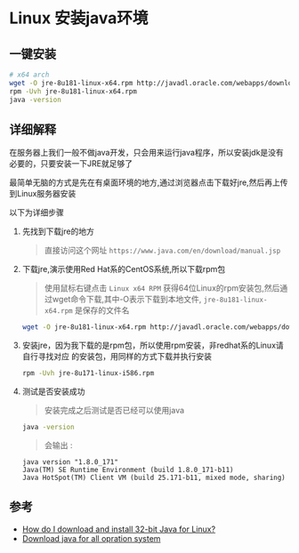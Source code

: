 # Linux 安装java环境

## 一键安装

```bash
# x64 arch
wget -O jre-8u181-linux-x64.rpm http://javadl.oracle.com/webapps/download/AutoDL?BundleId=234463_96a7b8442fe848ef90c96a2fad6ed6d1
rpm -Uvh jre-8u181-linux-x64.rpm
java -version
```

## 详细解释

在服务器上我们一般不做java开发，只会用来运行java程序，所以安装jdk是没有必要的，只要安装一下JRE就足够了

最简单无脑的方式是先在有桌面环境的地方,通过浏览器点击下载好jre,然后再上传到Linux服务器安装

以下为详细步骤

1. 先找到下载jre的地方

    > 直接访问这个网址 `https://www.java.com/en/download/manual.jsp`

2. 下载jre,演示使用Red Hat系的CentOS系统,所以下载rpm包

    > 使用鼠标右键点击 `Linux x64 RPM` 获得64位Linux的rpm安装包,然后通过wget命令下载,其中-O表示下载到本地文件, `jre-8u181-linux-x64.rpm` 是保存的文件名

    ```sh
    wget -O jre-8u181-linux-x64.rpm http://javadl.oracle.com/webapps/download/AutoDL?BundleId=234463_96a7b8442fe848ef90c96a2fad6ed6d1
    ```

3. 安装jre，因为我下载的是rpm包，所以使用rpm安装，非redhat系的Linux请自行寻找对应 的安装包，用同样的方式下载并执行安装

    ```sh
    rpm -Uvh jre-8u171-linux-i586.rpm
    ```

4. 测试是否安装成功

    > 安装完成之后测试是否已经可以使用java

    ```sh
    java -version
    ```

    > 会输出 :

    ```output
    java version "1.8.0_171"
    Java(TM) SE Runtime Environment (build 1.8.0_171-b11)
    Java HotSpot(TM) Client VM (build 25.171-b11, mixed mode, sharing)
    ```

## 参考

- [How do I download and install 32-bit Java for Linux?](https://www.java.com/en/download/help/linux_install.xml)
- [Download java for all opration system](https://www.java.com/en/download/manual.jsp)